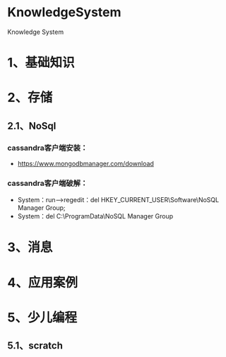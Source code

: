 # KnowledgeSystem
Knowledge System
# 1、基础知识
# 2、存储
 ## 2.1、NoSql
 ### cassandra客户端安装：
 - https://www.mongodbmanager.com/download
 ### cassandra客户端破解：
 - System：run-->regedit：del HKEY_CURRENT_USER\Software\NoSQL Manager Group;
 - System：del C:\ProgramData\NoSQL Manager Group
# 3、消息
# 4、应用案例
# 5、少儿编程
 ## 5.1、scratch
